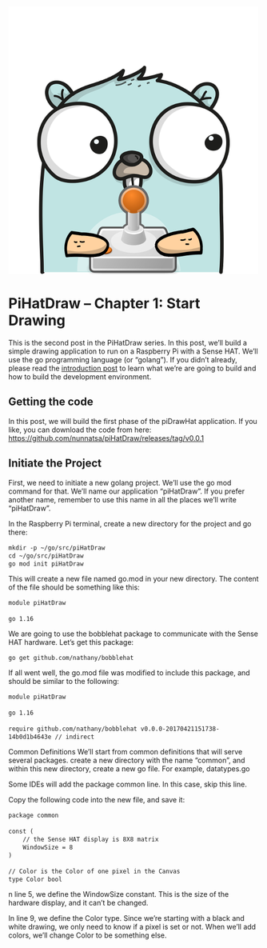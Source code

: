 ![opening image](assets/ch1/chapter1_small.png)
# PiHatDraw – Chapter 1: Start Drawing
This is the second post in the PiHatDraw series. In this post, we’ll build a simple drawing application to run on a Raspberry Pi with a Sense HAT. We’ll use the go programming language (or “golang”). If you didn’t already, please read the [introduction post](introduction.md) to learn what we’re are going to build and how to build the development environment.

## Getting the code
In this post, we will build the first phase of the piDrawHat application. If you like, you can download the code from here: https://github.com/nunnatsa/piHatDraw/releases/tag/v0.0.1

## Initiate the Project
First, we need to initiate a new golang project. We’ll use the go mod command for that. We’ll name our application “piHatDraw”. If you prefer another name, remember to use this name in all the places we’ll write “piHatDraw”.

In the Raspberry Pi terminal, create a new directory for the project and go there:

```shell
mkdir -p ~/go/src/piHatDraw
cd ~/go/src/piHatDraw
go mod init piHatDraw
```
This will create a new file named go.mod in your new directory. The content of the file should be something like this:

```
module piHatDraw

go 1.16
```

We are going to use the bobblehat package to communicate with the Sense HAT hardware. Let’s get this package:
```shell
go get github.com/nathany/bobblehat
```
If all went well, the go.mod file was modified to include this package, and should be similar to the following:
```
module piHatDraw

go 1.16

require github.com/nathany/bobblehat v0.0.0-20170421151738-14b0d1b4643e // indirect
```

Common Definitions
We’ll start from common definitions that will serve several packages. create a new directory with the name “common”, and within this new directory, create a new go file. For example, datatypes.go

Some IDEs will add the package common line. In this case, skip this line.

Copy the following code into the new file, and save it:
``` go=
package common
 
const (
    // the Sense HAT display is 8X8 matrix
    WindowSize = 8
)

// Color is the Color of one pixel in the Canvas
type Color bool
```
n line 5, we define the WindowSize constant. This is the size of the hardware display, and it can’t be changed.

In line 9, we define the Color type. Since we’re starting with a black and white drawing, we only need to know if a pixel is set or not. When we’ll add colors, we’ll change Color to be something else.